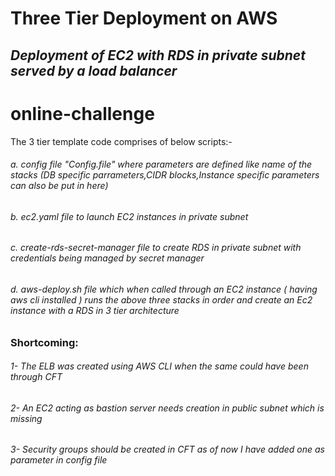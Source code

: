 # Three Tier Deployment on AWS
## _Deployment of EC2 with RDS in private subnet served by a load balancer_


# online-challenge

The 3 tier template code comprises of below scripts:-

###### a. config file "Config.file" where parameters are defined like name of the stacks (DB specific parrameters,CIDR blocks,Instance specific parameters can also be put in here)
###### b. ec2.yaml file to launch EC2 instances in private subnet 
###### c. create-rds-secret-manager file to create RDS in private subnet with credentials being managed by secret manager
###### d. aws-deploy.sh file which when called through an EC2 instance ( having aws cli installed ) runs the above three stacks in order and create an Ec2 instance with a RDS in 3 tier architecture

### Shortcoming:

###### 1- The ELB was created using AWS CLI when the same could have been through CFT
###### 2- An EC2 acting as bastion server needs creation in public subnet which is missing
###### 3- Security groups should be created in CFT as of now I have added one as parameter in config file

